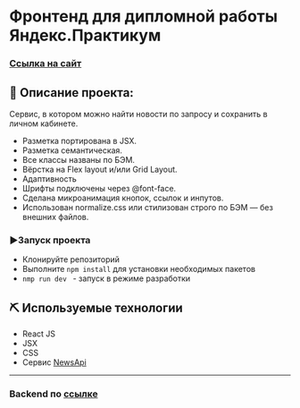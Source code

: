 # Фронтенд для дипломной работы Яндекс.Практикум

### [Ссылка на сайт](https://neknews.students.nomoreparties.xyz/)

## 💬 Описание проекта:

Сервис, в котором можно найти новости по запросу и сохранить в личном кабинете.

- Разметка портирована в JSX.
- Разметка семантическая.
- Все классы названы по БЭМ.
- Вёрстка на Flex layout и/или Grid Layout.
- Адаптивность
- Шрифты подключены через @font-face.
- Сделана микроанимация кнопок, ссылок и инпутов.
- Использован normalize.сss или стилизован строго по БЭМ — без внешних файлов.

### ▶️Запуск проекта

- Клонируйте репозиторий
- Выполните `npm install` для установки необходимых пакетов
- `nmp run dev ` - запуск в режиме разработки

## ⛏️ Используемые технологии<a name = "built_using"></a>

- React JS
- JSX
- CSS
- Сервис [NewsApi](https://newsapi.org)

---

### Backend по [ссылке](https://github.com/Nexxer/news-explorer-api)
